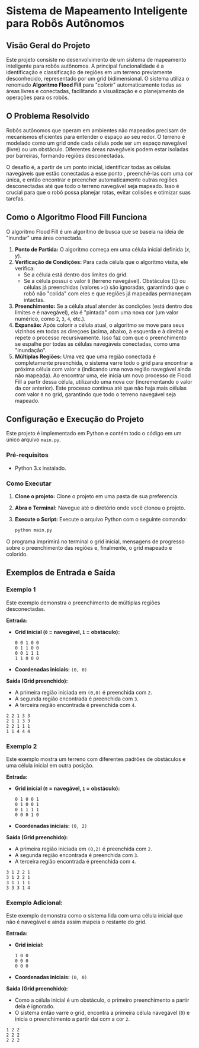 # Sistema de Mapeamento Inteligente para Robôs Autônomos

## Visão Geral do Projeto

Este projeto consiste no desenvolvimento de um sistema de mapeamento inteligente para robôs autônomos. A principal funcionalidade é a identificação e classificação de regiões em um terreno previamente desconhecido, representado por um grid bidimensional. O sistema utiliza o renomado **Algoritmo Flood Fill** para "colorir" automaticamente todas as áreas livres e conectadas, facilitando a visualização e o planejamento de operações para os robôs.

## O Problema Resolvido

Robôs autônomos que operam em ambientes não mapeados precisam de mecanismos eficientes para entender o espaço ao seu redor. O terreno é modelado como um grid onde cada célula pode ser um espaço navegável (livre) ou um obstáculo. Diferentes áreas navegáveis podem estar isoladas por barreiras, formando regiões desconectadas.

O desafio é, a partir de um ponto inicial, identificar todas as células navegáveis que estão conectadas a esse ponto , preenchê-las com uma cor única, e então encontrar e preencher automaticamente outras regiões desconectadas até que todo o terreno navegável seja mapeado. Isso é crucial para que o robô possa planejar rotas, evitar colisões e otimizar suas tarefas.

## Como o Algoritmo Flood Fill Funciona

O algoritmo Flood Fill é um algoritmo de busca que se baseia na ideia de "inundar" uma área conectada. 

1.  **Ponto de Partida:** O algoritmo começa em uma célula inicial definida $(x, y)$.
2.  **Verificação de Condições:** Para cada célula que o algoritmo visita, ele verifica:
    * Se a célula está dentro dos limites do grid.
    * Se a célula possui o valor `0` (terreno navegável). Obstáculos (`1`) ou células já preenchidas (valores `>1`) são ignoradas, garantindo que o robô não "colida" com eles e que regiões já mapeadas permaneçam intactas.
3.  **Preenchimento:** Se a célula atual atender às condições (está dentro dos limites e é navegável), ela é "pintada" com uma nova cor (um valor numérico, como `2`, `3`, `4`, etc.).
4.  **Expansão:** Após colorir a célula atual, o algoritmo se move para seus vizinhos em todas as direçoes (acima, abaixo, à esquerda e à direita) e repete o processo recursivamente. Isso faz com que o preenchimento se espalhe por todas as células navegáveis conectadas, como uma "inundação".
5.  **Múltiplas Regiões:** Uma vez que uma região conectada é completamente preenchida, o sistema varre todo o grid para encontrar a próxima célula com valor `0` (indicando uma nova região navegável ainda não mapeada). Ao encontrar uma, ele inicia um novo processo de Flood Fill a partir dessa célula, utilizando uma nova cor (incrementando o valor da cor anterior). Este processo continua até que não haja mais células com valor `0` no grid, garantindo que todo o terreno navegável seja mapeado.

## Configuração e Execução do Projeto

Este projeto é implementado em Python e contém todo o código em um único arquivo `main.py`.

### Pré-requisitos

* Python 3.x instalado.

### Como Executar

1.  **Clone o projeto:** Clone o projeto em uma pasta de sua preferencia.

2.  **Abra o Terminal:** Navegue até o diretório onde você clonou o projeto.

3.  **Execute o Script:** Execute o arquivo Python com o seguinte comando:

    ```bash
    python main.py
    ```

O programa imprimirá no terminal o grid inicial, mensagens de progresso sobre o preenchimento das regiões e, finalmente, o grid mapeado e colorido.

## Exemplos de Entrada e Saída

### Exemplo 1

Este exemplo demonstra o preenchimento de múltiplas regiões desconectadas.

**Entrada:**

* **Grid inicial (`0` = navegável, `1` = obstáculo):**
    ```
    0 0 1 0 0
    0 1 1 0 0
    0 0 1 1 1
    1 1 0 0 0
    ```
* **Coordenadas iniciais:** `(0, 0)`

**Saída (Grid preenchido):**

* A primeira região iniciada em `(0,0)` é preenchida com `2`.
* A segunda região encontrada é preenchida com `3`.
* A terceira região encontrada é preenchida com `4`.

```
2 2 1 3 3
2 1 1 3 3
2 2 1 1 1
1 1 4 4 4
```

### Exemplo 2

Este exemplo mostra um terreno com diferentes padrões de obstáculos e uma célula inicial em outra posição.

**Entrada:**

* **Grid inicial (`0` = navegável, `1` = obstáculo):**
    ```
    0 1 0 0 1
    0 1 0 0 1
    0 1 1 1 1
    0 0 0 1 0
    ```
* **Coordenadas iniciais:** `(0, 2)`

**Saída (Grid preenchido):**

* A primeira região iniciada em `(0,2)` é preenchida com `2`.
* A segunda região encontrada é preenchida com `3`.
* A terceira região encontrada é preenchida com `4`.

```
3 1 2 2 1
3 1 2 2 1
3 1 1 1 1
3 3 3 1 4
```

### Exemplo Adicional:

Este exemplo demonstra como o sistema lida com uma célula inicial que não é navegável e ainda assim mapeia o restante do grid.

**Entrada:**

* **Grid inicial:**
    ```
    1 0 0
    0 0 0
    0 0 0
    ```
* **Coordenadas iniciais:** `(0, 0)` 

**Saída (Grid preenchido):**

* Como a célula inicial é um obstáculo, o primeiro preenchimento a partir dela é ignorado.
* O sistema então varre o grid, encontra a primeira célula navegável (`0`) e inicia o preenchimento a partir daí com a cor `2`.

```
1 2 2
2 2 2
2 2 2
```

